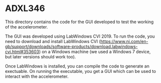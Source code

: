 # ADXL346

This directory contains the code for the GUI developed to test the working of the accelerometer. 

The GUI was developed using LabWindows CVI 2019. To run the code, you need to download and install LabWindows CVI (https://www.ni.com/en-gb/support/downloads/software-products/download.labwindows-cvi.html#353603) on a Windows machine (we used a Windows 7 device, but later versions should work too).

Once LabWindows is installed, you can compile the code to generate an exectuable. On running the executable, you get a GUI which can be used to interact with the accelerometer. 